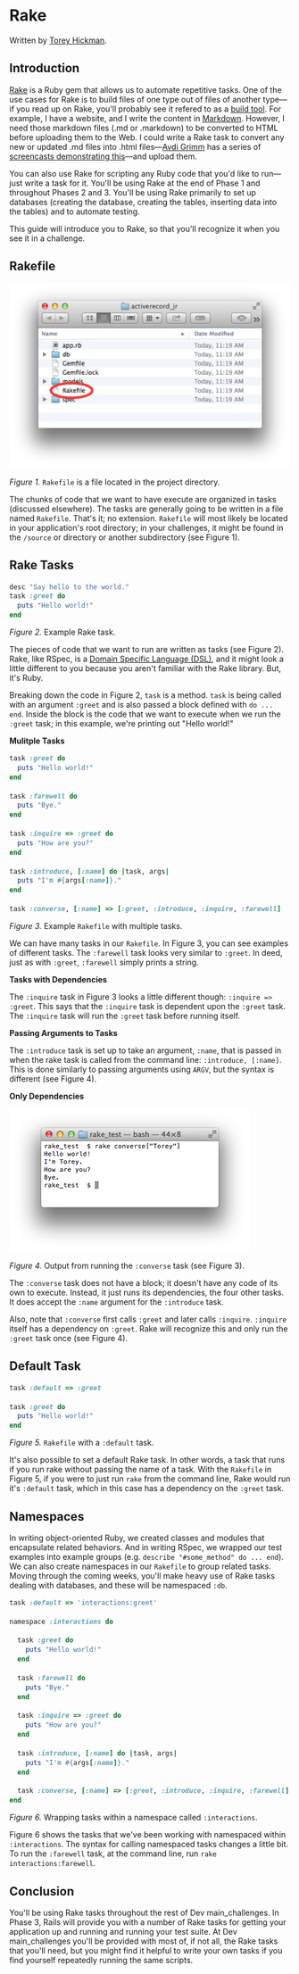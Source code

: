 # Rake
Written by [Torey Hickman](https://github.com/toreyhickman).

## Introduction

[Rake](http://rubygems.org/gems/rake) is a Ruby gem that allows us to automate repetitive tasks.  One of the use cases for Rake is to build files of one type out of files of another type—if you read up on Rake, you'll probably see it refered to as a [build tool](http://en.wikipedia.org/wiki/Build_automation).  For example, I have a website, and I write the content in [Markdown](http://en.wikipedia.org/wiki/Markdown).  However, I need those markdown files (.md or .markdown) to be converted to HTML before uploading them to the Web.  I could write a Rake task to convert any new or updated .md files into .html files—[Avdi Grimm](https://twitter.com/avdi) has a series of [screencasts demonstrating this](https://github.com/ruby/rake#presentations-and-articles-about-rake)—and upload them.

You can also use Rake for scripting any Ruby code that you'd like to run—just write a task for it.  You'll be using Rake at the end of Phase 1 and throughout Phases 2 and 3.  You'll be using Rake primarily to set up databases (creating the database, creating the tables, inserting data into the tables) and to automate testing.

This guide will introduce you to Rake, so that you'll recognize it when you see it in a challenge.

## Rakefile

![Rakefile in directory](rakefile-in-directory.png)

*Figure 1.*  `Rakefile` is a file located in the project directory.

The chunks of code that we want to have execute are organized in tasks (discussed elsewhere).  The tasks are generally going to be written in a file named `Rakefile`.  That's it; no extension.  `Rakefile` will most likely be located in your application's root directory; in your challenges, it might be found in the `/source` or directory or another subdirectory (see Figure 1).

## Rake Tasks

```ruby
desc "Say hello to the world."
task :greet do
  puts "Hello world!"
end
```

*Figure 2.* Example Rake task.

The pieces of code that we want to run are written as tasks (see Figure 2).  Rake, like RSpec, is a [Domain Specific Language (DSL)](http://en.wikipedia.org/wiki/Domain-specific_language), and it might look a little different to you because you aren't familiar with the Rake library.  But, it's Ruby.

Breaking down the code in Figure 2, `task` is a method.  `task` is being called with an argument `:greet` and is also passed a block defined with `do ... end`.  Inside the block is the code that we want to execute when we run the `:greet` task; in this example, we're printing out "Hello world!"

**Mulitple Tasks**

```ruby
task :greet do
  puts "Hello world!"
end

task :farewell do
  puts "Bye."
end

task :inquire => :greet do
  puts "How are you?"
end

task :introduce, [:name] do |task, args|
  puts "I'm #{args[:name]}."
end

task :converse, [:name] => [:greet, :introduce, :inquire, :farewell]
```

*Figure 3.*  Example `Rakefile` with multiple tasks.

We can have many tasks in our `Rakefile`. In Figure 3, you can see examples of different tasks.  The `:farewell` task looks very similar to `:greet`.  In deed, just as with `:greet`, `:farewell` simply prints a string.

**Tasks with Dependencies**

The `:inquire` task in Figure 3 looks a little different though:  `:inquire => :greet`.  This says that the `:inquire` task is dependent upon the `:greet` task.  The `:inquire` task will run the `:greet` task before running itself.

**Passing Arguments to Tasks**

The `:introduce` task is set up to take an argument, `:name`, that is passed in when the rake task is called from the command line:  `:introduce, [:name]`.  This is done similarly to passing arguments using `ARGV`, but the syntax is different (see Figure 4).

**Only Dependencies**

![rake converse task output](rake-converse-output.png)

*Figure 4.* Output from running the `:converse` task (see Figure 3).

The `:converse` task does not have a block; it doesn't have any code of its own to execute.  Instead, it just runs its dependencies, the four other tasks.  It does accept the `:name` argument for the `:introduce` task.

Also, note that `:converse` first calls `:greet` and later calls `:inquire`.  `:inquire` itself has a dependency on `:greet`.  Rake will recognize this and only run the `:greet` task once (see Figure 4).

## Default Task

```ruby
task :default => :greet

task :greet do 
  puts "Hello world!"
end
```

*Figure 5.* `Rakefile` with a `:default` task.

It's also possible to set a default Rake task.  In other words, a task that runs if you run rake without passing the name of a task.  With the `Rakefile` in Figure 5, if you were to just run `rake` from the command line, Rake would run it's `:default` task, which in this case has a dependency on the `:greet` task.

## Namespaces

In writing object-oriented Ruby, we created classes and modules that encapsulate related behaviors.  And in writing RSpec, we wrapped our test examples into example groups (e.g. `describe "#some_method" do ... end`).  We can also create namespaces in our `Rakefile` to group related tasks.  Moving through the coming weeks, you'll make heavy use of Rake tasks dealing with databases, and these will be namespaced `:db`.

```ruby
task :default => 'interactions:greet'

namespace :interactions do

  task :greet do
    puts "Hello world!"
  end

  task :farewell do
    puts "Bye."
  end

  task :inquire => :greet do
    puts "How are you?"
  end

  task :introduce, [:name] do |task, args|
    puts "I'm #{args[:name]}."
  end

  task :converse, [:name] => [:greet, :introduce, :inquire, :farewell]
end
```

*Figure 6.* Wrapping tasks within a namespace called `:interactions`.

Figure 6 shows the tasks that we've been working with namespaced within `:interactions`.  The syntax for calling namespaced tasks changes a little bit.  To run the `:farewell` task, at the command line, run `rake interactions:farewell`.

## Conclusion

You'll be using Rake tasks throughout the rest of Dev main_challenges.  In Phase 3, Rails will provide you with a number of Rake tasks for getting your application up and running and running your test suite.  At Dev main_challenges you'll be provided with most of, if not all, the Rake tasks that you'll need, but you might find it helpful to write your own tasks if you find yourself repeatedly running the same scripts.
